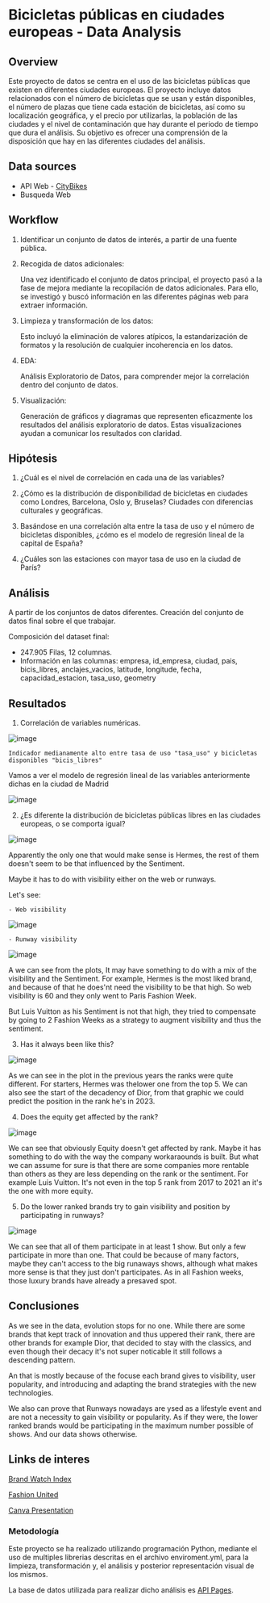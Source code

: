 # Bicicletas públicas en ciudades europeas - Data Analysis


## Overview
Este proyecto de datos se centra en el uso de las bicicletas públicas que existen en diferentes ciudades europeas. El proyecto incluye datos relacionados con el número de bicicletas que se usan y están disponibles, el número de plazas que tiene cada estación de bicicletas, así como su localización geográfica, y el precio por utilizarlas, la población de las ciudades y el nivel de contaminación que hay durante el periodo de tiempo que dura el análisis. Su objetivo es ofrecer una comprensión de la disposición que hay en las diferentes ciudades del análisis.

## Data sources

- API Web - [CityBikes](https://api.citybik.es/v2/)
- Busqueda Web


## Workflow

1. Identificar un conjunto de datos de interés, a partir de una fuente pública.

2. Recogida de datos adicionales:


    Una vez identificado el conjunto de datos principal, el proyecto pasó a la fase de mejora mediante la recopilación de datos adicionales. Para ello, se investigó y buscó información en las diferentes páginas web para extraer información.

3. Limpieza y transformación de los datos:

    Esto incluyó la eliminación de valores atípicos, la estandarización de formatos y la resolución de cualquier incoherencia en los datos.

4. EDA: 

    Análisis Exploratorio de Datos, para comprender mejor la correlación dentro del conjunto de datos.

5. Visualización:

    Generación de gráficos y diagramas que representen eficazmente los resultados del análisis exploratorio de datos. Estas visualizaciones ayudan a comunicar los resultados con claridad.

## Hipótesis

1. ¿Cuál es el nivel de correlación en cada una de las variables?

2. ¿Cómo es la distribución de disponibilidad de bicicletas en ciudades como Londres, Barcelona, Oslo y, Bruselas? Ciudades con diferencias culturales y geográficas. 

3. Basándose en una correlación alta entre la tasa de uso y el número de bicicletas disponibles, ¿cómo es el modelo de regresión lineal de la capital de España?

4. ¿Cuáles son las estaciones con mayor tasa de uso en la ciudad de París?

## Análisis


A partir de los conjuntos de datos diferentes. Creación del conjunto de datos final sobre el que trabajar.

Composición del dataset final:

- 247.905 Filas, 12 columnas.
- Información en las columnas:
    empresa, id_empresa, ciudad, pais, bicis_libres, anclajes_vacios, latitude, longitude, fecha, capacidad_estacion, tasa_uso, geometry



## Resultados

1. Correlación de variables numéricas.

![image](Imagenes/matriz_correlacion.png)

    Indicador medianamente alto entre tasa de uso "tasa_uso" y bicicletas disponibles "bicis_libres"
    
Vamos a ver el modelo de regresión lineal de las variables anteriormente dichas en la ciudad de Madrid

![image](Imagenes/modelo_regresion_lineal_madrid.png)



2. ¿Es diferente la distribución de bicicletas públicas libres en las ciudades europeas, o se comporta igual?

![image](https://github.com/emmacunill/luxury-fashion/blob/main/figures/sentiment_10.png?raw=true)

Apparently the only one that would make sense is Hermes, the rest of them doesn't seem to be that influenced by the Sentiment.

Maybe it has to do with visibility either on the web or runways.

Let's see: 

    - Web visibility

![image](https://github.com/emmacunill/luxury-fashion/blob/main/figures/web_visibility_10.png?raw=true)


    - Runway visibility

![image](https://github.com/emmacunill/luxury-fashion/blob/main/figures/runway_10.png?raw=true)

A we can see from the plots, It may have something to do with a mix of the visibility and the Sentiment. For example, Hermes is the most liked brand, and because of that he does'nt need the visibility to be that high. So web visibility is 60 and they only went to Paris Fashion Week. 

But Luis Vuitton as his Sentiment is not that high, they tried to compensate by going to 2 Fashion Weeks as a strategy to augment visibility and thus the sentiment.


3. Has it always been like this?


![image](https://github.com/emmacunill/luxury-fashion/blob/main/figures/top_2017.png?raw=true)

As we can see in the plot in the previous years the ranks were quite different. For starters, Hermes was thelower one from the top 5. We can also see the start of the decadency of Dior, from that graphic we could predict the position in the rank he's in 2023.


4. Does the equity get affected by the rank?

![image](https://github.com/emmacunill/luxury-fashion/blob/main/figures/eq_2017.png?raw=true)

We can see that obviously Equity doesn't get affected by rank. Maybe it has something to do with the way the company workaraounds is built. But what we can assume for sure is that there are some companies more rentable than others as they are less depending on the rank or the sentiment. For example Luis Vuitton. It's not even in the top 5 rank from 2017 to 2021 an it's the one with more equity.

5. Do the lower ranked brands try to gain visibility and position by participating in runways?

![image](https://github.com/emmacunill/luxury-fashion/blob/main/figures/runway_10_tail.png?raw=true)

We can see that all of them participate in at least 1 show. But only a few participate in more than one. That could be because of many factors, maybe they can't access to the big runaways shows, although what makes more sense is that they just don't participates. As in all Fashion weeks, those luxury brands have already a presaved spot.



## Conclusiones

As we see in the data, evolution stops for no one. While there are some brands that kept track of innovation and thus uppered their rank, there are other brands for example Dior, that decided to stay with the classics, and even though their decacy it's not super noticable it still follows a descending pattern. 

An that is mostly because of the focuse each brand gives to visibility, user popularity, and introducing and adapting the brand strategies with the new technologies.

We also can prove that Runways nowadays are ysed as a lifestyle event and are not a necessity to gain visibility or popularity. As if they were, the lower ranked brands would be participating in the maximum number possible of shows. And our data shows otherwise.


## Links de interes

[Brand Watch Index]("https://www.brandwatch.com/wp-content/uploads/2020/01/LuxFashion-Q42019.csv?rev=1698422964802")

[Fashion United]("https://fashionunited.com/i/top200")

[Canva Presentation]("https://www.canva.com/design/DAFywJ8Gbjo/z30AT2x216v3prputMbcuw/edit?utm_content=DAFywJ8Gbjo&utm_campaign=designshare&utm_medium=link2&utm_source=sharebutton")






### Metodología
Este proyecto se ha realizado utilizando programación Python, mediante el uso de multiples librerias descritas en el archivo enviroment.yml, para la limpieza, transformación y, el análisis y posterior representación visual de los mismos.

La base de datos utilizada para realizar dicho análisis es [API Pages]("https://api.citybik.es/v2").